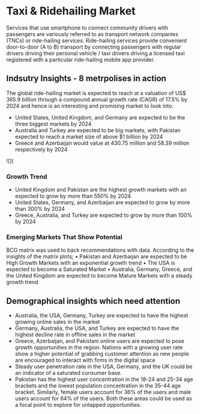 # Taxi & Ridehailing Market
Services that use smartphone to connect community drivers with passengers are variously referred to as transport network companies (TNCs) or ride-hailing services. Ride-hailing services provide convenient door-to-door (A to B) transport by connecting passengers with regular drivers driving their personal vehicle / taxi drivers driving a licensed taxi registered with a particular ride-hailing mobile app provider.
## Indsutry Insights - 8 metrpolises in action
The global ride-hailing market is expected to reach at a valuation of US$ 365.9 billion through a compound annual growth rate (CAGR) of 17.5% by 2024 and hence is an interesting and promising market to look into.
- United States, United Kingdom, and Germany are expected to be the three biggest markets by 2024
- Australia and Turkey are expected to be big markets, with Pakistan expected to reach a market size of above $1 billion by 2024
- Greece and Azerbaijan would value at 430.75 million and 58.39 million respectively by 2024

![](

### Growth Trend
- United Kingdom and Pakistan are the highest growth markets with an expected to grow by more than 550% by 2024
- United States, Germany, and Azerbaijan are expected to grow by more than 300% by 2024
- Greece, Australia, and Turkey are expected to grow by more than 100% by 2024
### Emerging Markets That Show Potential
BCG matrix was used to back recommendations with data. According to the insights of the matrix plots;
• Pakistan and Azerbaijan are expected to be High Growth Markets with an exponential growth trend
• The USA is  expected to become a Saturated Market
• Australia, Germany, Greece, and the United Kingdom are expected to become Mature Markets with a steady growth trend

## Demographical insights which need attention
- Australia, the USA, Germany, Turkey are expected to have the highest growing online sales in the market
- Germany, Australia, the USA, and Turkey are expected to have the highest decline rate in offline sales in the market
- Greece, Azerbaijan, and Pakistani online users are expected to pose growth opportunities in the region. Nations with a growing user rate show a higher potential of grabbing customer attention as new people are encouraged to interact with firms in the digital space
- Steady user penetration rate in the USA, Germany, and the UK could be an indicator of a saturated consumer base.
- Pakistan has the highest user concentration in the 18-24 and 25-34 age brackets and the lowest population concentration in the 35-44 age bracket. Similarly, female users account for 36% of the users and male users account for 64% of the users. Both these areas could be used as a focal point to explore for untapped opportunities.
